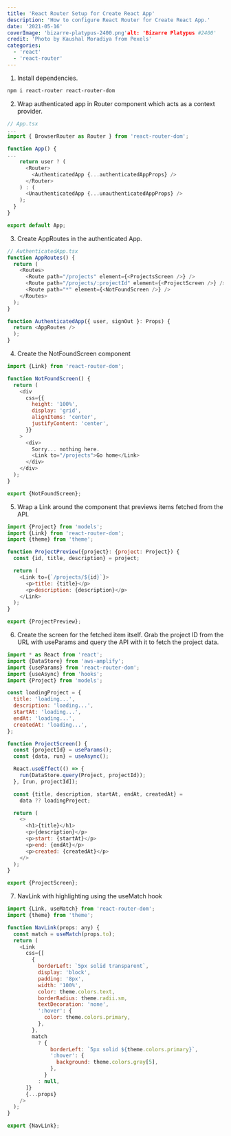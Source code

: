 ```yaml
---
title: 'React Router Setup for Create React App'
description: 'How to configure React Router for Create React App.'
date: '2021-05-16'
coverImage: 'bizarre-platypus-2400.png'alt: 'Bizarre Platypus #2400'
credit: 'Photo by Kaushal Moradiya from Pexels'
categories:
  - 'react'
  - 'react-router'
---
```


1. Install dependencies.

```sh
npm i react-router react-router-dom
```

2. Wrap authenticated app in Router component which acts as a context provider.

```js
// App.tsx
...
import { BrowserRouter as Router } from 'react-router-dom';

function App() {
...
    return user ? (
      <Router>
        <AuthenticatedApp {...authenticatedAppProps} />
      </Router>
    ) : (
      <UnauthenticatedApp {...unauthenticatedAppProps} />
    );
  }
}

export default App;
```

3. Create AppRoutes in the authenticated App.

```js
// AuthenticatedApp.tsx
function AppRoutes() {
  return (
    <Routes>
      <Route path="/projects" element={<ProjectsScreen />} />
      <Route path="/projects/:projectId" element={<ProjectScreen />} />
      <Route path="*" element={<NotFoundScreen />} />
    </Routes>
  );
}

function AuthenticatedApp({ user, signOut }: Props) {
  return <AppRoutes />
  );
}
```

4. Create the NotFoundScreen component

```js
import {Link} from 'react-router-dom';

function NotFoundScreen() {
  return (
    <div
      css={{
        height: '100%',
        display: 'grid',
        alignItems: 'center',
        justifyContent: 'center',
      }}
    >
      <div>
        Sorry... nothing here.
        <Link to="/projects">Go home</Link>
      </div>
    </div>
  );
}

export {NotFoundScreen};
```

5. Wrap a Link around the component that previews items fetched from the API.

```js
import {Project} from 'models';
import {Link} from 'react-router-dom';
import {theme} from 'theme';

function ProjectPreview({project}: {project: Project}) {
  const {id, title, description} = project;

  return (
    <Link to={`/projects/${id}`}>
      <p>title: {title}</p>
      <p>description: {description}</p>
    </Link>
  );
}

export {ProjectPreview};
```

6. Create the screen for the fetched item itself. Grab the project ID from the
   URL with useParams and query the API with it to fetch the project data.

```js
import * as React from 'react';
import {DataStore} from 'aws-amplify';
import {useParams} from 'react-router-dom';
import {useAsync} from 'hooks';
import {Project} from 'models';

const loadingProject = {
  title: 'loading...',
  description: 'loading...',
  startAt: 'loading...',
  endAt: 'loading...',
  createdAt: 'loading...',
};

function ProjectScreen() {
  const {projectId} = useParams();
  const {data, run} = useAsync();

  React.useEffect(() => {
    run(DataStore.query(Project, projectId));
  }, [run, projectId]);

  const {title, description, startAt, endAt, createdAt} =
    data ?? loadingProject;

  return (
    <>
      <h1>{title}</h1>
      <p>{description}</p>
      <p>start: {startAt}</p>
      <p>end: {endAt}</p>
      <p>created: {createdAt}</p>
    </>
  );
}

export {ProjectScreen};
```

7. NavLink with highlighting using the useMatch hook

```js
import {Link, useMatch} from 'react-router-dom';
import {theme} from 'theme';

function NavLink(props: any) {
  const match = useMatch(props.to);
  return (
    <Link
      css={[
        {
          borderLeft: `5px solid transparent`,
          display: 'block',
          padding: '8px',
          width: '100%',
          color: theme.colors.text,
          borderRadius: theme.radii.sm,
          textDecoration: 'none',
          ':hover': {
            color: theme.colors.primary,
          },
        },
        match
          ? {
              borderLeft: `5px solid ${theme.colors.primary}`,
              ':hover': {
                background: theme.colors.gray[5],
              },
            }
          : null,
      ]}
      {...props}
    />
  );
}

export {NavLink};
```
